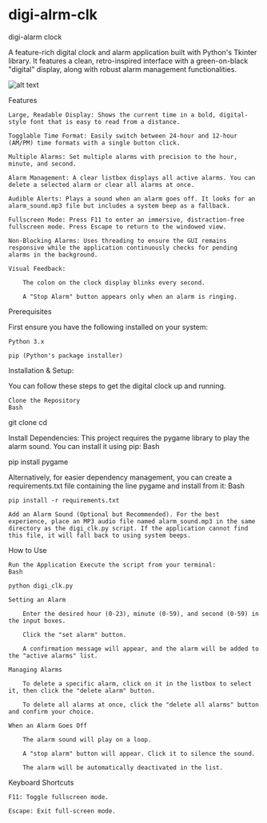 # digi-alrm-clk

digi-alarm clock

A feature-rich digital clock and alarm application built with Python's Tkinter library. It features a clean, retro-inspired interface with a green-on-black "digital" display, along with robust alarm management functionalities.

![alt text](http://url/to/img.png)

Features

    Large, Readable Display: Shows the current time in a bold, digital-style font that is easy to read from a distance.

    Togglable Time Format: Easily switch between 24-hour and 12-hour (AM/PM) time formats with a single button click.

    Multiple Alarms: Set multiple alarms with precision to the hour, minute, and second.

    Alarm Management: A clear listbox displays all active alarms. You can delete a selected alarm or clear all alarms at once.

    Audible Alerts: Plays a sound when an alarm goes off. It looks for an alarm_sound.mp3 file but includes a system beep as a fallback.

    Fullscreen Mode: Press F11 to enter an immersive, distraction-free fullscreen mode. Press Escape to return to the windowed view.

    Non-Blocking Alarms: Uses threading to ensure the GUI remains responsive while the application continuously checks for pending alarms in the background.

    Visual Feedback:

        The colon on the clock display blinks every second.

        A "Stop Alarm" button appears only when an alarm is ringing.

Prerequisites

First ensure you have the following installed on your system:

    Python 3.x

    pip (Python's package installer)

Installation & Setup:

You can follow these steps to get the digital clock up and running.

    Clone the Repository
    Bash

git clone <your-repository-url>
cd <repository-directory>

Install Dependencies: This project requires the pygame library to play the alarm sound. You can install it using pip:
Bash

pip install pygame

Alternatively, for easier dependency management, you can create a requirements.txt file containing the line pygame and install from it:
Bash

    pip install -r requirements.txt

    Add an Alarm Sound (Optional but Recommended). For the best experience, place an MP3 audio file named alarm_sound.mp3 in the same directory as the digi_clk.py script. If the application cannot find this file, it will fall back to using system beeps.

How to Use

    Run the Application Execute the script from your terminal:
    Bash

    python digi_clk.py

    Setting an Alarm

        Enter the desired hour (0-23), minute (0-59), and second (0-59) in the input boxes.

        Click the "set alarm" button.

        A confirmation message will appear, and the alarm will be added to the "active alarms" list.

    Managing Alarms

        To delete a specific alarm, click on it in the listbox to select it, then click the "delete alarm" button.

        To delete all alarms at once, click the "delete all alarms" button and confirm your choice.

    When an Alarm Goes Off

        The alarm sound will play on a loop.

        A "stop alarm" button will appear. Click it to silence the sound.

        The alarm will be automatically deactivated in the list.

Keyboard Shortcuts

    F11: Toggle fullscreen mode.

    Escape: Exit full-screen mode.
